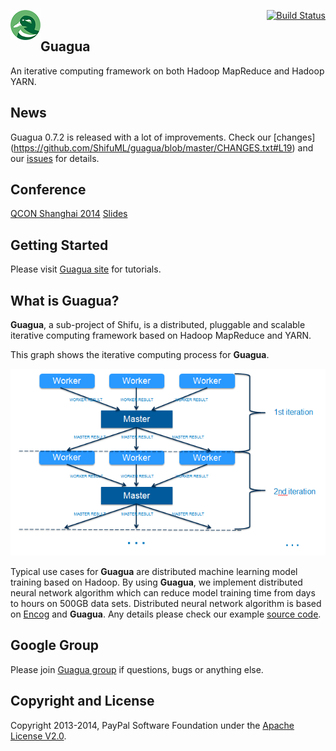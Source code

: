 [<img src="images/guagua_duck_50.png" alt="Guagua" align="left">](http://shifu.ml/docs/stable/guide/guagua/)<div align="right"> [![Build Status](https://travis-ci.org/ShifuML/guagua.svg?branch=master)](https://travis-ci.org/ShifuML/guagua)</div>

## Guagua

An iterative computing framework on both Hadoop MapReduce and Hadoop YARN.

## News

Guagua 0.7.2 is released with a lot of improvements. Check our [changes] (https://github.com/ShifuML/guagua/blob/master/CHANGES.txt#L19) and our [issues](https://github.com/ShifuML/guagua/issues?q=milestone%3A0.7.2+is%3Aclosed) for details.

## Conference

[QCON Shanghai 2014](http://2014.qconshanghai.com/node/474) [Slides](http://www.slideshare.net/pengshanzhang/guagua-an-iterative-computing-framework-on-hadoop)

## Getting Started

Please visit [Guagua site](http://shifu.ml/docs/guagua/) for tutorials.

## What is Guagua?
**Guagua**, a sub-project of Shifu, is a distributed, pluggable and scalable iterative computing framework based on Hadoop MapReduce and YARN.

This graph shows the iterative computing process for **Guagua**.

![Guagua Process](images/guagua-process.png)

Typical use cases for **Guagua** are distributed machine learning model training based on Hadoop. By using **Guagua**, we implement distributed neural network algorithm which can reduce model training time from days to hours on 500GB data sets. Distributed neural network algorithm is based on [Encog](http://www.heatonresearch.com/encog) and **Guagua**. Any details please check our example [source code](https://github.com/ShifuML/guagua/tree/master/guagua-mapreduce-examples/src/main/java/ml/shifu/guagua/mapreduce/example/nn).

## Google Group

Please join [Guagua group](https://groups.google.com/forum/#!forum/shifu-guagua) if questions, bugs or anything else.

## Copyright and License

Copyright 2013-2014, PayPal Software Foundation under the [Apache License V2.0](LICENSE.txt).
